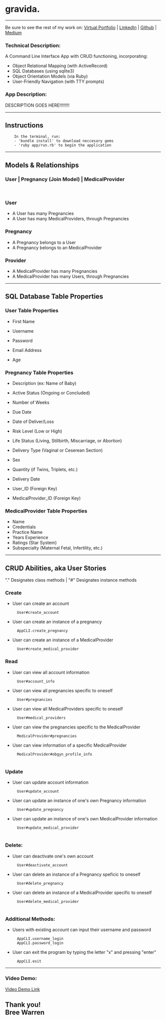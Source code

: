 # gravida.
-----
Be sure to see the rest of my work on:
[Virtual Portfolio](https://www.linkedin.com/in/bree-warren/) | [LinkedIn](https://www.linkedin.com/in/bree-warren/) |
[Github](https://github.com/breewarren) | 
[Medium](https://video.com/blahblahblah)
### Technical Description: 
A Command Line Interface App with CRUD functioning, incorporating:
* Object Relational Mapping (with ActiveRecord)
* SQL Databases (using sqlite3)
* Object Orientation Models (via Ruby)
* User-Friendly Navigation (with TTY prompts)

### App Description:
DESCRIPTION GOES HERE!!!!!!!! 

-----
## Instructions
        In the terminal, run:
        - 'bundle install' to download neccesary gems
        - 'ruby app/run.rb' to begin the application
----
## Models & Relationships

### User | Pregnancy (Join Model) | MedicalProvider
<br />

### User <br />
* A User has many Pregnancies <br />
* A User has many MedicalProviders, through Pregnancies <br />

### Pregnancy <br />
* A Pregnancy belongs to a User <br />
* A Pregnancy belongs to an MedicalProvider <br />

### Provider <br />
* A MedicalProvider has many Pregnancies <br />
* A MedicalProvider has many Users, through Pregnancies <br />
-----
## SQL Database Table Properties
### User Table Properties
* First Name

* Username
* Password
* Email Address
* Age


### Pregnancy Table Properties
* Description (ex: Name of Baby)

* Active Status (Ongoing or Concluded)
* Number of Weeks
* Due Date
* Date of Deliver/Loss
* Risk Level (Low or High)
* Life Status (Living, Stillbirth, Miscarriage, or Abortion)
* Delivery Type (Vaginal or Ceserean Section)
* Sex
* Quantity (if Twins, Triplets, etc.)
* Delivery Date
* User_ID (Foreign Key)
* MedicalProvider_ID (Foreign Key)

### MedicalProvider Table Properties
* Name
* Credentials
* Practice Name
* Years Experience
* Ratings (Star System)
* Subspecialty (Maternal Fetal, Infertility, etc.)

--------

## CRUD Abilities, aka User Stories
"." Designates class methods | "#" Designates instance methods

### Create
* User can create an account

        User#create_account
* User can create an instance of a pregnancy

        AppCLI.create_pregnancy
* User can create an instance of a MedicalProvider
        
        User#create_medical_provider
### Read
* User can view all account information 

        User#account_info
* User can view all pregnancies specific to oneself

        User#pregnancies
* User can view all MedicalProviders specific to oneself

        User#medical_providers
* User can view the pregnancies specific to the MedicalProvider

        MedicalProvider#pregnancies
* User can view information of a specific MedicalProvider

        MedicalProvider#obgyn_profile_info
#
### Update
* User can update account information

        User#update_account
* User can update an instance of one's own Pregnancy information

        User#update_pregnancy
* User can update an instance of one's own MedicalProvider information

        User#update_medical_provider
#
### Delete:
* User can deactivate one's own account

        User#deactivate_account
* User can delete an instance of a Pregnancy speficic to oneself

        User#delete_pregnancy
* User can delete an instance of a MedicalProvider specific to oneself

        User#delete_medical_provider
#
### Additional Methods:
* Users with existing account can input their username and password 
        
        AppCLI.username_login
        AppCLI.password_login
* User can exit the program by typing the letter "x" and pressing "enter" 
        
        AppCLI.exit

-----

### Video Demo:
 [Video Demo Link](https://video.com/blahblahblah)


## Thank you! <br> Bree Warren

